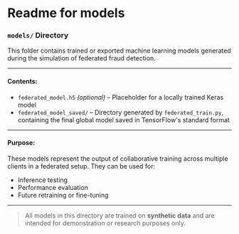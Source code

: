 # Readme for models


### `models/` Directory

This folder contains trained or exported machine learning models generated during the simulation of federated fraud detection.

---

####  Contents:

* `federated_model.h5` *(optional)* – Placeholder for a locally trained Keras model
* `federated_model_saved/` – Directory generated by `federated_train.py`, containing the final global model saved in TensorFlow's standard format

---

####  Purpose:

These models represent the output of collaborative training across multiple clients in a federated setup. They can be used for:

* Inference testing
* Performance evaluation
* Future retraining or fine-tuning

---

>  All models in this directory are trained on **synthetic data** and are intended for demonstration or research purposes only.

